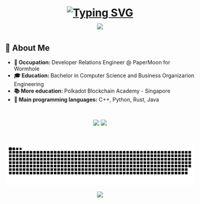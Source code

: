 <!--INTRO-->
<h1 align="center">
  <a href="https://git.io/typing-svg">
    <img src="https://readme-typing-svg.demolab.com?font=Fira+Code&pause=1000&color=888ECC&center=true&random=false&width=435&lines=Hello+There+%F0%9F%91%8B;++This+is+Ilaria;+Nice+to+meet+you+!" alt="Typing SVG" />
  </a>
<br>
<img src="https://raw.githubusercontent.com/innng/innng/master/assets/kyubey.gif" height="40" />
</h1>

<!--BIO-->
<h2>💫 About Me</h2>
   <ul>
	<li><b>💼 Occupation: </b>Developer Relations Engineer @ PaperMoon for Wormhole</li>
	<li><b>🎓 Education: </b>Bachelor in Computer Science and Business Organizarion Engineering</li>
	<li><b>📚 More education: </b> Polkadot Blockchain Academy - Singapore</li>
	<li><b>👾 Main programming languages:</b> C++, Python, Rust, Java</li>
   </ul>

<!--STATS-->
<br>
<p align="center">
  <img src="https://github-readme-stats.vercel.app/api?username=ilariae&theme=material-palenight&show_icons=true&hide_border=true&count_private=true" width="45%" />
  <img src="https://github-readme-streak-stats.herokuapp.com/?user=ilariae&theme=material-palenight&hide_border=true" width="48%" />
</p>
<br>

<!--ANIMATION-->
![Snake animation (dark mode)](https://github.com/ilariae/ilariae/raw/output/github-contribution-grid-snake-dark.svg#gh-dark-mode-only)


<!--FOOTER-->
<p align="center">
  <img src="https://capsule-render.vercel.app/api?type=waving&color=gradient&height=60&section=footer"/>
</p>

<!--

- 🔭 I’m currently working on ...
- 🌱 I’m currently learning ...
- 👯 I’m looking to collaborate on ...
- 🤔 I’m looking for help with ...
- 💬 Ask me about ...
- 📫 How to reach me: ...

Section ideas: 
📚 Learning
💻 Current projects

<details>
  <br />
  <summary><b>⚙️ Per aprire un elenco</b></summary>
  	<ul>
  	    <li><b>titolo:</b> item</li>
	    <
	</ul>
</details>

eth&btc address

-->
